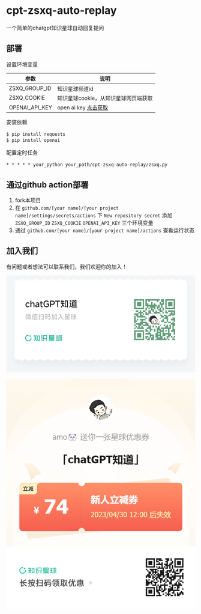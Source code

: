 # cpt-zsxq-auto-replay
一个简单的chatgpt知识星球自动回复提问

## 部署

设置环境变量

| 参数 | 说明|
| -- | -- | 
| ZSXQ_GROUP_ID | 知识星球频道id|
| ZSXQ_COOKIE | 知识星球cookie，从知识星球网页端获取 |
| OPENAI_API_KEY | open ai key [点击获取](https://platform.openai.com/account/api-keys) |

安装依赖

```sh
$ pip install requests
$ pip install openai
```

配置定时任务

```crontab
* * * * * your_python your_path/cpt-zsxq-auto-replay/zsxq.py
```

## 通过github action部署

1. fork本项目
2. 在 `github.com/[your name]/[your project name]/settings/secrets/actions` 下 `New repository secret` 添加 `ZSXQ_GROUP_ID` `ZSXQ_COOKIE` `OPENAI_API_KEY` 三个环境变量
3. 通过 `github.com/[your name]/[your project name]/actions` 查看运行状态


## 加入我们

有问题或者想法可以联系我们，我们欢迎你的加入！

![IMG](./%E5%8A%A0%E5%85%A5%E6%98%9F%E7%90%83.jpg)

![IMG](./%E6%98%9F%E7%90%83%E4%BC%98%E6%83%A0%E5%88%B8.png)